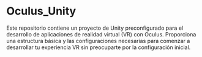 # Oculus_Unity
Este repositorio contiene un proyecto de Unity preconfigurado para el desarrollo de aplicaciones de realidad virtual (VR) con Oculus. Proporciona una estructura básica y las configuraciones necesarias para comenzar a desarrollar tu experiencia VR sin preocuparte por la configuración inicial.
